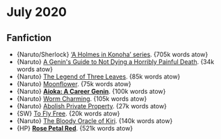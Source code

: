 # July 2020

## Fanfiction

 - {Naruto/Sherlock} [‘A Holmes in Konoha’ series](https://archiveofourown.org/series/895512). {705k words atow}
 - {Naruto} [A Genin's Guide to Not Dying a Horribly Painful Death](https://archiveofourown.org/works/20043535). {34k words atow}
 - {Naruto} [The Legend of Three Leaves](https://archiveofourown.org/works/16774435). {85k words atow}
 - {Naruto} [Moonflower](https://archiveofourown.org/works/15052061). {75k words atow}
 - {Naruto} **[Aioka: A Career Genin](https://archiveofourown.org/works/14266725)**. {100k words atow}
 - {Naruto} [Worm Charming](https://archiveofourown.org/works/17611106). {105k words atow}
 - {Naruto} [Abolish Private Property](https://archiveofourown.org/works/22408759). {27k words atow}
 - {SW} [To Fly Free](https://archiveofourown.org/works/22324753). {20k words atow}
 - {Naruto} [The Bloody Oracle of Kiri](https://archiveofourown.org/works/13788408). {140k words atow}
 - {HP} **[Rose Petal Red](https://archiveofourown.org/works/11745900)**. {521k words atow}
